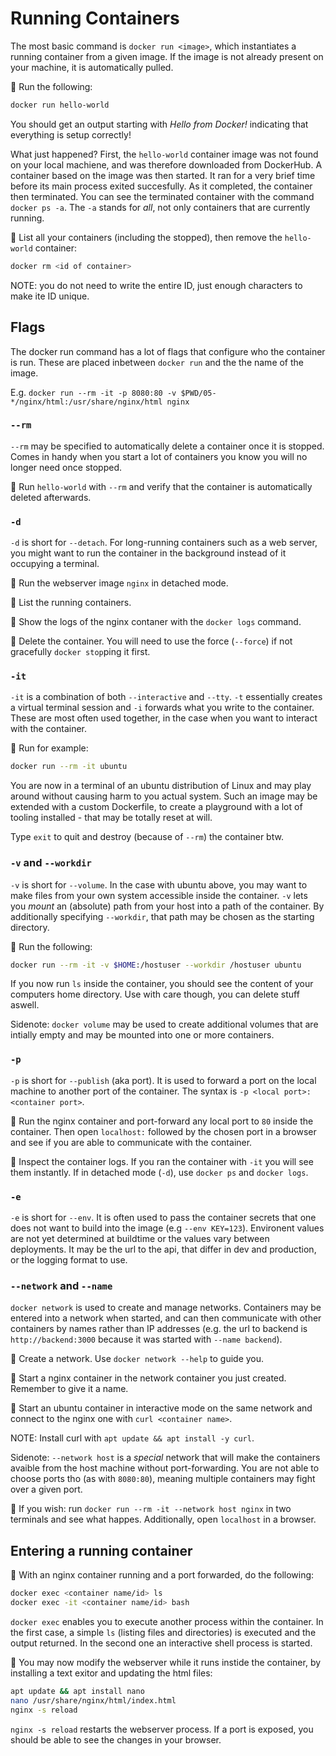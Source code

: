 # Running Containers

The most basic command is `docker run <image>`, which instantiates a running
container from a given image. If the image is not already present on your
machine, it is automatically pulled.

📝 Run the following:

```bash
docker run hello-world
```

You should get an output starting with _Hello from Docker!_ indicating that
everything is setup correctly!

What just happened? First, the `hello-world` container image was not found on
your local machiene, and was therefore downloaded from DockerHub. A container
based on the image was then started. It ran for a very brief time before its
main process exited succesfully. As it completed, the container then terminated.
You can see the terminated container with the command `docker ps -a`. The `-a`
stands for _all_, not only containers that are currently running.

📝 List all your containers (including the stopped), then remove the
`hello-world` container:

```bash
docker rm <id of container>
```

NOTE: you do not need to write the entire ID, just enough characters to make ite
ID unique.

## Flags

The docker run command has a lot of flags that configure who the container is
run. These are placed inbetween `docker run` and the the name of the image.

E.g. `docker run --rm -it -p 8080:80 -v $PWD/05-*/nginx/html:/usr/share/nginx/html nginx`

### `--rm`

`--rm` may be specified to automatically delete a container once it is stopped.
Comes in handy when you start a lot of containers you know you will no longer
need once stopped.

📝 Run `hello-world` with `--rm` and verify that the container is automatically
deleted afterwards.

### `-d`

`-d` is short for `--detach`. For long-running containers such as a web server,
you might want to run the container in the background instead of it occupying a
terminal.

📝 Run the webserver image `nginx` in detached mode.

📝 List the running containers.

📝 Show the logs of the nginx contaner with the `docker logs` command.

📝 Delete the container. You will need to use the force (`--force`) if not
gracefully `docker stop`ping it first.

### `-it`

`-it` is a combination of both `--interactive` and `--tty`. `-t` essentially
creates a virtual terminal session and `-i` forwards what you write to the
container. These are most often used together, in the case when you want to
interact with the container.

📝 Run for example:

```bash
docker run --rm -it ubuntu
```

You are now in a terminal of an ubuntu distribution of Linux and may play around
without causing harm to you actual system. Such an image may be extended with a
custom Dockerfile, to create a playground with a lot of tooling installed - that
may be totally reset at will.

Type `exit` to quit and destroy (because of `--rm`) the container btw.

### `-v` and `--workdir`

`-v` is short for `--volume`. In the case with ubuntu above, you may want to
make files from your own system accessible inside the container. `-v` lets you
_mount_ an (absolute) path from your host into a path of the container. By
additionally specifying `--workdir`, that path may be chosen as the starting
directory.

📝 Run the following:

```bash
docker run --rm -it -v $HOME:/hostuser --workdir /hostuser ubuntu
```

If you now run `ls` inside the container, you should see the content of your
computers home directory. Use with care though, you can delete stuff aswell.

Sidenote: `docker volume` may be used to create additional volumes that are
intially empty and may be mounted into one or more containers.

### `-p`

`-p` is short for `--publish` (aka port). It is used to forward a port on the
local machine to another port of the container. The syntax is `-p <local
port>:<container port>`.

📝 Run the nginx container and port-forward any local port to `80` inside the
container. Then open `localhost:` followed by the chosen port in a browser and
see if you are able to communicate with the container.

📝 Inspect the container logs. If you ran the container with `-it` you will see
them instantly. If in detached mode (`-d`), use `docker ps` and `docker logs`.

### `-e`

`-e` is short for `--env`. It is often used to pass the container secrets that
one does not want to build into the image (e.g `--env KEY=123`). Environent
values are not yet determined at buildtime or the values vary between
deployments. It may be the url to the api, that differ in dev and production, or
the logging format to use.

### `--network` and `--name`

`docker network` is used to create and manage networks. Containers may be
entered into a network when started, and can then communicate with other
containers by names rather than IP addresses (e.g. the url to backend is
`http://backend:3000` because it was started with `--name backend`).

📝 Create a network. Use `docker network --help` to guide you.

📝 Start a nginx container in the network container you just created. Remember
to give it a name.

📝 Start an ubuntu container in interactive mode on the same network and connect
to the nginx one with `curl <container name>`.

NOTE: Install curl with `apt update && apt install -y curl`.

Sidenote: `--network host` is a _special_ network that will make the containers
avaible from the host machine without port-forwarding. You are not able to
choose ports tho (as with `8080:80`), meaning multiple containers may fight over
a given port.

📝 If you wish: run `docker run --rm -it --network host nginx` in two terminals
and see what happes. Additionally, open `localhost` in a browser.

## Entering a running container

📝 With an nginx container running and a port forwarded, do the following:

```bash
docker exec <container name/id> ls
docker exec -it <container name/id> bash
```

`docker exec` enables you to execute another process within the container. In
the first case, a simple `ls` (listing files and directories) is executed and
the output returned. In the second one an interactive shell process is started.

📝 You may now modify the webserver while it runs instide the container, by
installing a text exitor and updating the html files:

```bash
apt update && apt install nano
nano /usr/share/nginx/html/index.html
nginx -s reload
```

`nginx -s reload` restarts the webserver process. If a port is exposed, you
should be able to see the changes in your browser.
